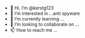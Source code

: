 - 👋 Hi, I’m @kerstg123
- 👀 I’m interested in ...anti spyware
- 🌱 I’m currently learning ...
- 💞️ I’m looking to collaborate on ...
- 📫 How to reach me ...

<!---
kerstg123/kerstg123 is a ✨ special ✨ repository because its `README.md` (this file) appears on your GitHub profile.
You can click the Preview link to take a look at your changes.
--->
